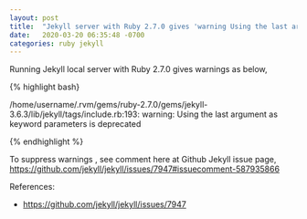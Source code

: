 ```yaml
---
layout: post
title:  "Jekyll server with Ruby 2.7.0 gives 'warning Using the last argument as keyword parameters is deprecated'"
date:   2020-03-20 06:35:48 -0700
categories: ruby jekyll
---
```


Running Jekyll local server with Ruby 2.7.0 gives warnings as below,

{% highlight bash}

/home/username/.rvm/gems/ruby-2.7.0/gems/jekyll-3.6.3/lib/jekyll/tags/include.rb:193: warning: Using the last argument as keyword parameters is deprecated

{% endhighlight %}

To suppress warnings , see comment here at Github Jekyll issue page,
https://github.com/jekyll/jekyll/issues/7947#issuecomment-587935866

References:
- https://github.com/jekyll/jekyll/issues/7947